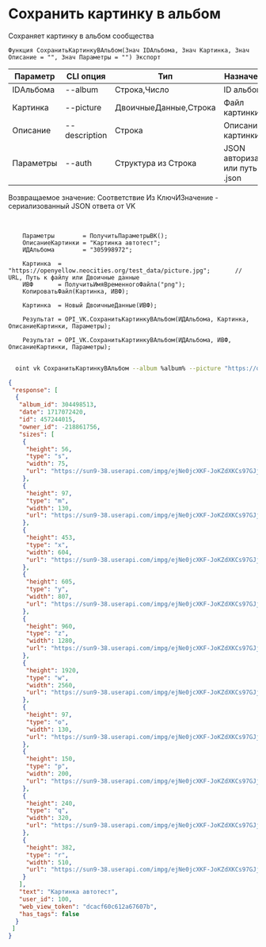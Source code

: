 ﻿---
sidebar_position: 8
---

# Сохранить картинку в альбом
 Сохраняет картинку в альбом сообщества



`Функция СохранитьКартинкуВАльбом(Знач IDАльбома, Знач Картинка, Знач Описание = "", Знач Параметры = "") Экспорт`

  | Параметр | CLI опция | Тип | Назначение |
  |-|-|-|-|
  | IDАльбома | --album | Строка,Число | ID альбома |
  | Картинка | --picture | ДвоичныеДанные,Строка | Файл картинки |
  | Описание | --description | Строка | Описание картинки |
  | Параметры | --auth | Структура из Строка | JSON авторизации или путь к .json |

  
  Возвращаемое значение:   Соответствие Из КлючИЗначение - сериализованный JSON ответа от VK

<br/>




```bsl title="Пример кода"
    Параметры        = ПолучитьПараметрыВК();
    ОписаниеКартинки = "Картинка автотест";
    ИДАльбома        = "305998972";

    Картинка  = "https://openyellow.neocities.org/test_data/picture.jpg";       // URL, Путь к файлу или Двоичные данные
    ИВФ       = ПолучитьИмяВременногоФайла("png");
    КопироватьФайл(Картинка, ИВФ);

    Картинка  = Новый ДвоичныеДанные(ИВФ);

    Результат = OPI_VK.СохранитьКартинкуВАльбом(ИДАльбома, Картинка, ОписаниеКартинки, Параметры);

    Результат = OPI_VK.СохранитьКартинкуВАльбом(ИДАльбома, ИВФ, ОписаниеКартинки, Параметры);
```



```sh title="Пример команды CLI"
    
  oint vk СохранитьКартинкуВАльбом --album %album% --picture "https://openintegrations.dev/test_data/picture.jpg" --description %description% --auth %auth%

```

```json title="Результат"
{
 "response": [
  {
   "album_id": 304498513,
   "date": 1717072420,
   "id": 457244015,
   "owner_id": -218861756,
   "sizes": [
    {
     "height": 56,
     "type": "s",
     "width": 75,
     "url": "https://sun9-38.userapi.com/impg/ejNe0jcXKF-JoKZdXKCs97GJjsJh4ZGE0iH8KQ/88_4gS4JO3s.jpg?size=75x56&quality=96&sign=025829abd0851633ab894cc48e64dbbb&c_uniq_tag=2CLDgToJpt6arrVUiZQ9l04lyJ415VJvA6WDs7UOnoI&type=album"
    },
    {
     "height": 97,
     "type": "m",
     "width": 130,
     "url": "https://sun9-38.userapi.com/impg/ejNe0jcXKF-JoKZdXKCs97GJjsJh4ZGE0iH8KQ/88_4gS4JO3s.jpg?size=130x97&quality=96&sign=695e45c5d6322047a61314118cb57ef4&c_uniq_tag=cDuBpPHNopdt-Cizd6uRFsKIdW_Oui8oo7TYcflfRgE&type=album"
    },
    {
     "height": 453,
     "type": "x",
     "width": 604,
     "url": "https://sun9-38.userapi.com/impg/ejNe0jcXKF-JoKZdXKCs97GJjsJh4ZGE0iH8KQ/88_4gS4JO3s.jpg?size=604x453&quality=96&sign=13ca3aaef94483586ace112657fe8241&c_uniq_tag=_pon027js3STBAQDQY4UbPdMBOh0AzKmalzEJnHAb-8&type=album"
    },
    {
     "height": 605,
     "type": "y",
     "width": 807,
     "url": "https://sun9-38.userapi.com/impg/ejNe0jcXKF-JoKZdXKCs97GJjsJh4ZGE0iH8KQ/88_4gS4JO3s.jpg?size=807x605&quality=96&sign=ca6a02d61aa6e88bbd63631e32c49895&c_uniq_tag=NSEWtM7U9s0sKGN84elYe-6ayOzx8dJXPD5JxUFUSK8&type=album"
    },
    {
     "height": 960,
     "type": "z",
     "width": 1280,
     "url": "https://sun9-38.userapi.com/impg/ejNe0jcXKF-JoKZdXKCs97GJjsJh4ZGE0iH8KQ/88_4gS4JO3s.jpg?size=1280x960&quality=96&sign=b10c42d8778cd2ac306fdeed0d7c77e9&c_uniq_tag=OsjHk58Ztn163AK2vT9xOw8tz75w00HoqpQSzJ9DOzo&type=album"
    },
    {
     "height": 1920,
     "type": "w",
     "width": 2560,
     "url": "https://sun9-38.userapi.com/impg/ejNe0jcXKF-JoKZdXKCs97GJjsJh4ZGE0iH8KQ/88_4gS4JO3s.jpg?size=2560x1920&quality=96&sign=2b5cb4cd90cd4d100b394da5cd1d2540&c_uniq_tag=JXApXjELC3QaCHRgTV2wAZ9xT_1uGPHx2DnJ15ZrfqQ&type=album"
    },
    {
     "height": 97,
     "type": "o",
     "width": 130,
     "url": "https://sun9-38.userapi.com/impg/ejNe0jcXKF-JoKZdXKCs97GJjsJh4ZGE0iH8KQ/88_4gS4JO3s.jpg?size=130x97&quality=96&sign=695e45c5d6322047a61314118cb57ef4&c_uniq_tag=cDuBpPHNopdt-Cizd6uRFsKIdW_Oui8oo7TYcflfRgE&type=album"
    },
    {
     "height": 150,
     "type": "p",
     "width": 200,
     "url": "https://sun9-38.userapi.com/impg/ejNe0jcXKF-JoKZdXKCs97GJjsJh4ZGE0iH8KQ/88_4gS4JO3s.jpg?size=200x150&quality=96&sign=aea8308f1793d48319babde7d4cf7a2a&c_uniq_tag=0oVRnXvNOW_41uhPO1-daYe0KK2SgLDPeMJ4gk2Js5g&type=album"
    },
    {
     "height": 240,
     "type": "q",
     "width": 320,
     "url": "https://sun9-38.userapi.com/impg/ejNe0jcXKF-JoKZdXKCs97GJjsJh4ZGE0iH8KQ/88_4gS4JO3s.jpg?size=320x240&quality=96&sign=f3d612a2ac0b297964e48d1775fa0c70&c_uniq_tag=LAynb-BcGM4BS_ew4PYMa93V627AEj8nTMcnq8Wy5gY&type=album"
    },
    {
     "height": 382,
     "type": "r",
     "width": 510,
     "url": "https://sun9-38.userapi.com/impg/ejNe0jcXKF-JoKZdXKCs97GJjsJh4ZGE0iH8KQ/88_4gS4JO3s.jpg?size=510x382&quality=96&sign=88209c9869f3522afe0a292a5884e246&c_uniq_tag=eMrSiFeVaca-qCgJXIxD1U1wU6ZInBYxsJVHxKn8CbY&type=album"
    }
   ],
   "text": "Картинка автотест",
   "user_id": 100,
   "web_view_token": "dcacf60c612a67607b",
   "has_tags": false
  }
 ]
}
```
